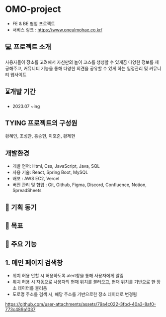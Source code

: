 # **OMO-project**

- FE & BE 협업 프로젝트
- 서비스 링크 : https://www.oneulmohae.co.kr/

## 💻 프로젝트 소개

사용자들이 장소를 고려해서 자신만의 놀이 코스를 생성할 수 있게끔 다양한 정보를 제공해주고, 커뮤니티 기능을 통해 다양한 의견을 공유할 수 있게 하는 일정관리 및 커뮤니티 웹사이트


## ⌛개발 기간

- 2023.07 ~ing


## **TYING 프로젝트의 구성원**
황혜인, 조성찬, 홍승현, 이호준, 황제현


## 개발환경

- 개발 언어: Html, Css, JavaScript, Java, SQL
- 사용 기술: React, Spring Boot, MySQL
- 배포 : AWS EC2, Vercel
- 버전 관리 및 협업 : Git, Github, Figma, Discord, Confluence, Notion, SpreadSheets


## 📌 기획 동기 


## 📌 목표

 
## 📌 주요 기능
## 1. 메인 페이지 검색창
- 위치 허용 안할 시 허용하도록 alert창을 통해 사용자에게 알림
- 위치 허용 시 자동으로 사용자의 현재 위치를 불러오고, 현재 위치를 기반으로 한 장소 데이터를 불러옴
- 도로명 주소를 검색 시, 해당 주소를 기반으로한 장소 데이터로 변경됨

https://github.com/user-attachments/assets/79a4c022-3fbd-40a3-8af0-773c489a1037



